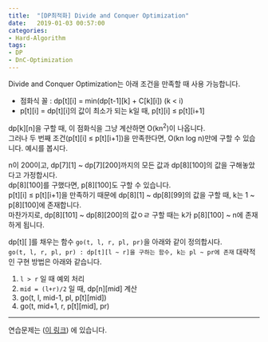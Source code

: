 ```yaml
---
title:  "[DP최적화] Divide and Conquer Optimization"
date:   2019-01-03 00:57:00
categories:
- Hard-Algorithm
tags:
- DP
- DnC-Optimization
---
```


Divide and Conquer Optimization는 아래 조건을 만족할 때 사용 가능합니다.
* 점화식 꼴 : dp[t][i] = min(dp[t-1][k] + C[k][i]) (k < i)
* p[t][i] = dp[t][i]의 값이 최소가 되는 k일 때, p[t][i] ≤ p[t][i+1]

dp[k][n]을 구할 때, 이 점화식을 그냥 계산하면 O(kn<sup>2</sup>)이 나옵니다.<br>
그러나 두 번째 조건(p[t][i] ≤ p[t][i+1])을 만족한다면, O(kn log n)만에 구할 수 있습니다. 예시를 봅시다.

n이 200이고, dp[7][1] ~ dp[7][200]까지의 모든 값과 dp[8][100]의 값을 구해놓았다고 가정합시다.<br>
dp[8][100]를 구했다면, p[8][100]도 구할 수 있습니다.<br>
p[t][i] ≤ p[t][i+1]을 만족하기 때문에 dp[8][1] ~ dp[8][99]의 값을 구할 때, k는 1 ~ p[8][100]에 존재합니다.<br>
마찬가지로, dp[8][101] ~ dp[8][200]의 값ㅇㄹ 구할 때는 k가 p[8][100] ~ n에 존재하게 됩니다.

dp[t][  ]를 채우는 함수 `go(t, l, r, pl, pr)`을 아래와 같이 정의합시다.<br>
`go(t, l, r, pl, pr) : dp[t][l ~ r]을 구하는 함수, k는 pl ~ pr에 존재` 대략적인 구현 방법은 아래와 같습니다.<br>
1. `l > r` 일 때 예외 처리
2. `mid = (l+r)/2` 일 때, dp[n][mid] 계산
3. go(t, l, mid-1, pl, p[t][mid])
4. go(t, mid+1, r, p[t][mid], pr)

<hr>

연습문제는 (<a href = "https://justicehui.github.io/2019/01/03/DnCOpt_problem.html">이 링크</a>) 에 있습니다.
